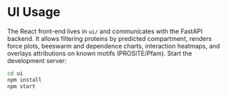 # UI Usage

The React front-end lives in `ui/` and communicates with the FastAPI backend.
It allows filtering proteins by predicted compartment, renders force plots,
beeswarm and dependence charts, interaction heatmaps, and overlays attributions
on known motifs (PROSITE/Pfam). Start the development server:

```bash
cd ui
npm install
npm start
```
